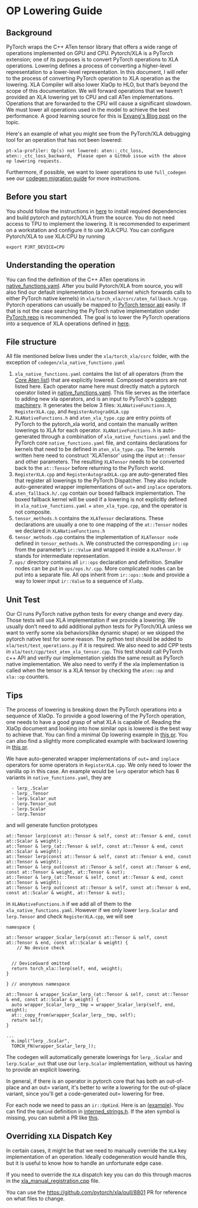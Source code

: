 # OP Lowering Guide

## Background
PyTorch wraps the C++ ATen tensor library that offers a wide range of operations implemented on GPU and CPU. Pytorch/XLA is a PyTorch extension; one of its purposes is to convert PyTorch operations to XLA operations. Lowering defines a process of converting a higher-level representation to a lower-level representation. In this document, I will refer to the process of converting PyTorch operation to XLA operation as the lowering. XLA Compiler will also lower XlaOp to HLO, but that’s beyond the scope of this documentation. We will forward operations that we haven’t provided an XLA lowering yet to CPU and call ATen implementations. Operations that are forwarded to the CPU will cause a significant slowdown. We must lower all operations used in the model to achieve the best performance. A good learning source for this is [Exyang's Blog post](https://blog.ezyang.com/2020/09/lets-talk-about-the-pytorch-dispatcher/) on the topic.

Here's an example of what you might see from the PyTorch/XLA debugging tool for an operation that has not been lowered:
```
pt-xla-profiler: Op(s) not lowered: aten::_ctc_loss, aten::_ctc_loss_backward,  Please open a GitHub issue with the above op lowering requests.
```

Furthermore, if possible, we want to lower operations to use `full_codegen` see our [codegen migration guide](https://github.com/pytorch/xla/edit/document_xla_override/CODEGEN_MIGRATION_GUIDE.md) for more instructions.

## Before you start
You should follow the instructions in [here](https://github.com/pytorch/xla/blob/master/CONTRIBUTING.md) to install required dependencies and build pytorch and pytorch/XLA from the source. You do not need access to TPU to implement the lowering. It is recommended to experiment on a workstation and configure it to use XLA:CPU. You can configure Pytorch/XLA to use XLA:CPU by running

```
export PJRT_DEVICE=CPU
```

## Understanding the operation
You can find the definition of the C++ ATen operations in [native_functions.yaml](https://github.com/pytorch/pytorch/blob/main/aten/src/ATen/native/native_functions.yaml). After you build Pytorch/XLA from source, you will also find our default implementation (a boxed kernel which forwards calls to either PyTorch native kernels) in `xla/torch_xla/csrc/aten_fallback.h/cpp`. Pytorch operations can usually be mapped to [PyTorch tensor api](https://pytorch.org/docs/stable/index.html) easily. If that is not the case searching the PyTorch native implementation under [PyTorch repo](https://github.com/pytorch/pytorch) is recommended. The goal is to lower the PyTorch operations into a sequence of XLA operations defined in [here](https://www.tensorflow.org/xla/operation_semantics).

## File structure
All file mentioned below lives under the `xla/torch_xla/csrc` folder, with the exception of `codegen/xla_native_functions.yaml`

1. `xla_native_functions.yaml` contains the list of all operators (from the [Core Aten list](https://pytorch.org/docs/stable/torch.compiler_ir.html)) that are explicitly lowered. Composed operators are not listed here. Each operator name here must directly match a pytorch operator listed in [native_functions.yaml](https://github.com/pytorch/pytorch/blob/main/aten/src/ATen/native/native_functions.yaml). This file serves as the interface to adding new xla operators, and is an input to PyTorch's [codegen machinery](https://github.com/pytorch/pytorch/blob/main/torchgen/gen_backend_stubs.py). It generates the below 3 files: `XLANativeFunctions.h`, `RegisterXLA.cpp`, and `RegisterAutogradXLA.cpp`
2. `XLANativeFunctions.h` and `aten_xla_type.cpp` are entry points of PyTorch to the pytorch_xla world, and contain the manually written lowerings to XLA for each operator. `XLANativeFunctions.h` is auto-generated through a combination of `xla_native_functions.yaml` and the PyTorch core `native_functions.yaml` file, and contains declarations for kernels that need to be defined in `aten_xla_type.cpp`. The kernels written here need to construct 'XLATensor' using the input `at::Tensor` and other parameters. The resulting `XLATensor` needs to be converted back to the `at::Tensor` before returning to the PyTorch world.
3. `RegisterXLA.cpp` and `RegisterAutogradXLA.cpp` are auto-generated files that register all lowerings to the PyTorch Dispatcher. They also include auto-generated wrapper implementations of `out=` and `inplace` operators.
4. `aten_fallback.h/.cpp` contain our boxed fallback implementation. The boxed fallback kernel will be used if a lowering is not explicitly defined in `xla_native_functions.yaml` + `aten_xla_type.cpp`, and the operator is not composite.
5. `tensor_methods.h` contains the `XLATensor` declarations. These declarations are usually a one to one mapping of the `at::Tensor` nodes we declared in `XLANativeFunctions.h`
6. `tensor_methods.cpp` contains the implementation of `XLATensor node` defined in `tensor_methods.h`. We constructed the corresponding `ir::op` from the parameter’s `ir::Value` and wrapped it inside a `XLATensor`. Ir stands for intermediate representation.
7. `ops/` directory contains all `ir::ops` declaration and definition. Smaller nodes can be put in `ops/ops.h/.cpp`. More complicated nodes can be put into a separate file. All ops inherit from `ir::ops::Node` and provide a way to lower input `ir::Value` to a sequence of `XlaOp`.

## Unit Test
Our CI runs PyTorch native python tests for every change and every day. Those tests will use XLA implementation if we provide a lowering. We usually don’t need to add additional python tests for PyTorch/XLA unless we want to verify some xla behaviors(like dynamic shape) or we skipped the pytorch native test for some reason. The python test should be added to `xla/test/test_operations.py` if it is required. We also need to add CPP tests in `xla/test/cpp/test_aten_xla_tensor.cpp`. This test should call PyTorch c++ API and verify our implementation yields the same result as PyTorch native implementation. We also need to verify if the xla implementation is called when the tensor is a XLA tensor by checking the `aten::op` and `xla::op` counters.

## Tips
The process of lowering is breaking down the PyTorch operations into a sequence of XlaOp. To provide a good lowering of the PyTorch operation, one needs to have a good grasp of what XLA is capable of. Reading the XlaOp document and looking into how similar ops is lowered is the best way to achieve that. You can find a minimal Op lowering example in [this pr](https://github.com/pytorch/xla/pull/2969). You can also find a slightly more complicated example with backward lowering in [this pr](https://github.com/pytorch/xla/pull/2972).

We have auto-generated wrapper implementations of `out=` and `inplace` operators for some operators in `RegisterXLA.cpp`. We only need to lower the vanilla op in this case. An example would be `lerp` operator which has 6 variants in `native_functions.yaml`, they are

```
  - lerp_.Scalar
  - lerp_.Tensor
  - lerp.Scalar_out
  - lerp.Tensor_out
  - lerp.Scalar
  - lerp.Tensor
```

and will generate function prototypes

```
at::Tensor lerp(const at::Tensor & self, const at::Tensor & end, const at::Scalar & weight);
at::Tensor & lerp_(at::Tensor & self, const at::Tensor & end, const at::Scalar & weight);
at::Tensor lerp(const at::Tensor & self, const at::Tensor & end, const at::Tensor & weight);
at::Tensor & lerp_out(const at::Tensor & self, const at::Tensor & end, const at::Tensor & weight, at::Tensor & out);
at::Tensor & lerp_(at::Tensor & self, const at::Tensor & end, const at::Tensor & weight);
at::Tensor & lerp_out(const at::Tensor & self, const at::Tensor & end, const at::Scalar & weight, at::Tensor & out);
```

in `XLANativeFunctions.h` if we add all of them to the `xla_native_functions.yaml`. However if we only lower `lerp.Scalar` and `lerp.Tensor` and check `RegisterXLA.cpp`, we will see

```
namespace {

at::Tensor wrapper_Scalar_lerp(const at::Tensor & self, const at::Tensor & end, const at::Scalar & weight) {
    // No device check


  // DeviceGuard omitted
  return torch_xla::lerp(self, end, weight);
}

} // anonymous namespace

at::Tensor & wrapper_Scalar_lerp_(at::Tensor & self, const at::Tensor & end, const at::Scalar & weight) {
  auto wrapper_Scalar_lerp__tmp = wrapper_Scalar_lerp(self, end, weight);
  at::_copy_from(wrapper_Scalar_lerp__tmp, self);
  return self;
}

...
  m.impl("lerp_.Scalar",
  TORCH_FN(wrapper_Scalar_lerp_));

```

The codegen will automatically generate lowerings for `lerp_.Scalar` and `lerp.Scalar_out` that use our `lerp.Scalar` implementation, without us having to provide an explicit lowering.

In general, if there is an operator in pytorch core that has both an out-of-place and an out= variant, it's better to write a lowering for the out-of-place variant, since you'll get a code-generated out= lowering for free.

For each node we need to pass an `ir::OpKind`. Here is an ([example](https://github.com/pytorch/xla/blob/5ce99bff336325feb41a982dc80299fb53166b29/torch_xla/csrc/ops/var_mean.cpp#L36)). You can find the `OpKind` definition in [interned_strings.h](https://github.com/pytorch/pytorch/blob/main/aten/src/ATen/core/interned_strings.h). If the aten symbol is missing, you can submit a PR like [this](https://github.com/pytorch/pytorch/pull/36851).

## Overriding `XLA` Dispatch Key
In certain cases, it might be that we need to manually override the `XLA` key implementation of an operation. Ideally codegeneration would handle this, but it is useful to know how to handle an unfortunate edge case.

If you need to override the `XLA` dispatch key you can do this through macros in the [xla_manual_registration.cpp](https://github.com/pytorch/xla/blob/master/torch_xla/csrc/xla_manual_registration.cpp) file.

You can use the https://github.com/pytorch/xla/pull/8801 PR for reference on what files to change.
